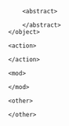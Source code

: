 <?xml version="1.0" encoding="UTF-8"?>
<root>
    <object>
        <perceivable>
            <word>
                <form> </form>
                <meaning> </meaning>
            </word>
        </perceivable>

        <abstract>

        </abstract>
    </object>

    <action>

    </action>

    <mod>

    </mod>

    <other>

    </other>
</root>
